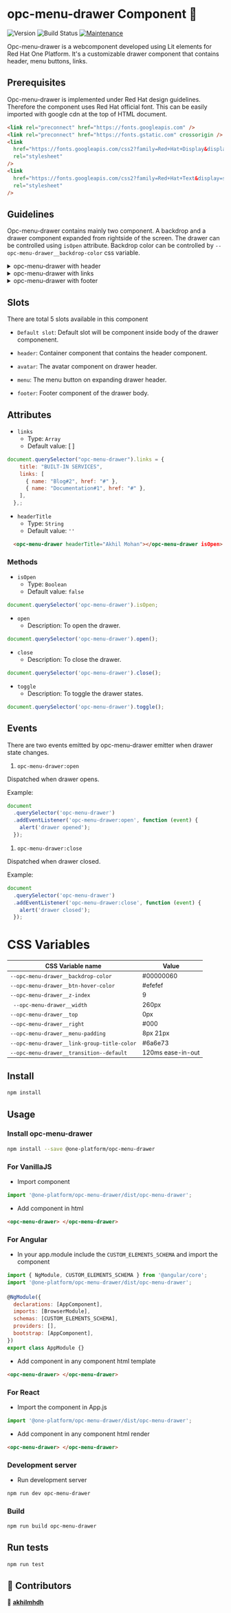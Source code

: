 # opc-menu-drawer Component 👋

![Version](https://img.shields.io/badge/version-0.0.1-blue.svg?cacheSeconds=2592000)
![Build Status](https://travis-ci.org/dwyl/esta.svg?branch=master)
[![Maintenance](https://img.shields.io/badge/Maintained%3F-yes-green.svg)](https://github.com/1-Platform/op-components/graphs/commit-activity)

Opc-menu-drawer is a webcomponent developed using Lit elements for Red Hat One Platform. It's a customizable drawer component that contains header, menu buttons, links.

## Prerequisites

Opc-menu-drawer is implemented under Red Hat design guidelines. Therefore the component uses Red Hat official font. This can be easily imported with google cdn at the top of HTML document.

```html
<link rel="preconnect" href="https://fonts.googleapis.com" />
<link rel="preconnect" href="https://fonts.gstatic.com" crossorigin />
<link
  href="https://fonts.googleapis.com/css2?family=Red+Hat+Display&display=swap"
  rel="stylesheet"
/>
<link
  href="https://fonts.googleapis.com/css2?family=Red+Hat+Text&display=swap"
  rel="stylesheet"
/>
```

## Guidelines

Opc-menu-drawer contains mainly two component. A backdrop and a drawer component expanded from rightside of the screen. The drawer can be controlled using `isOpen` attribute. Backdrop color can be controlled by `--opc-menu-drawer__backdrop-color` css variable.

<!-- 1. opc-menu-drawer with header -->

<details>
<summary>opc-menu-drawer with header</summary>

## Details

The header is the topmost element seen on the drawer body. It contains a collapsable box with a title from the attribute `headerTitle` and an optional slot `avatar` to provide an avatar of the user. The header also accepts buttons through the slot `menu` that provide primary actions of the drawer, which is revealed by expanding the header title. The header container could be replaced with the slot `header`.

### Code

```html
<opc-menu-drawer headerTitle="Akhil Mohan">
  <span slot="avatar">AM</span>
  <button slot="menu">Log In</button>
</opc-menu-drawer>
```

```js
document.querySelector('opc-menu-drawer').open();
```

### Screenshot

#### opc-menu-drawer with header collapsed

![Image of opc-menu-drawer with ](./docs/opc-menu-drawer-header-collapsed.png)

#### opc-menu-drawer with header expanded

![Image of opc-menu-drawer with ](./docs/opc-menu-drawer-header-expanded.png)

</details>

<!-- 2. opc-menu-drawer with links -->

<details>
<summary>opc-menu-drawer with links</summary>

## Details

The drawer component accepts links grouped into categories for users to navigate easily. Links can be set via the `links` attribute. When the links are more than 5 for a group, the rest of them will be hidden in a collapsable box. It can be revealed by clicking on the show more button for that category.

The default slot gets passed to the drawer body. It will be shown after the links section if links are provided.

### Code

```html
<opc-menu-drawer headerTitle="Akhil Mohan">
  <span slot="avatar">AM</span>
  <div>
    <h6>Main Body</h6>
  </div>
</opc-menu-drawer>
```

```js
const links = [
  {
    title: 'BUILT-IN SERVICES',
    links: [
      { name: 'Blog', href: '#' },
      { name: 'Documentation', href: '#' },
      { name: 'Something #1', href: '#' },
      { name: 'Something #2', href: '#' },
      { name: 'Something #3', href: '#' },
      { name: 'Something #4', href: '#' },
      { name: 'Something #5', href: '#' },
      { name: 'Something #6', href: '#' },
    ],
  },
  {
    title: 'BUILT-IN SERVICES',
    links: [
      { name: 'blog', href: '#' },
      { name: 'Documentation', href: '#' },
    ],
  },
];

document.querySelector('opc-menu-drawer').links = links;
document.querySelector('opc-menu-drawer').open();
```

### Screenshot

#### opc-menu-drawer with links

![Image of opc-menu-drawer with links](./docs/opc-menu-drawer-links.png)

</details>

<!-- 3. opc-menu-drawer with footer -->

<details>
<summary>opc-menu-drawer with footer</summary>

## Details

The footer component will be at the bottom of the drawer body. It can be added using the slot `footer`. When the contents of the drawer cause overflow, the footer will be at the bottom.

### Code

```html
<opc-menu-drawer headerTitle="Akhil Mohan">
  <span slot="avatar">AM</span>
  <span slot="footer">2021 Red Hat </span>
</opc-menu-drawer>
```

```js
document.querySelector('opc-menu-drawer').open();
```

### Screenshot

#### opc-menu-drawer with footer

![Image of opc-menu-drawer with ](./docs/opc-menu-drawer-footer.png)

</details>

## Slots

There are total 5 slots available in this component

- `Default slot`: Default slot will be component inside body of the drawer componenent.

- `header`: Container component that contains the header component.

- `avatar`: The avatar component on drawer header.

- `menu`: The menu button on expanding drawer header.

- `footer`: Footer component of the drawer body.

## Attributes

- `links`
  - Type: `Array`
  - Default value: [ ]

```js
document.querySelector("opc-menu-drawer").links = {
    title: "BUILT-IN SERVICES",
    links: [
      { name: "Blog#2", href: "#" },
      { name: "Documentation#1", href: "#" },
    ],
  },;
```

- `headerTitle`
  - Type: `String`
  - Default value: `''`

```html
  <opc-menu-drawer headerTitle="Akhil Mohan"></opc-menu-drawer isOpen>
```

### Methods

- `isOpen`
  - Type: `Boolean`
  - Default value: `false`

```js
document.querySelector('opc-menu-drawer').isOpen;
```

- `open`
  - Description: To open the drawer.

```js
document.querySelector('opc-menu-drawer').open();
```

- `close`
  - Description: To close the drawer.

```js
document.querySelector('opc-menu-drawer').close();
```

- `toggle`
  - Description: To toggle the drawer states.

```js
document.querySelector('opc-menu-drawer').toggle();
```

## Events

There are two events emitted by opc-menu-drawer emitter when drawer state changes.

1. `opc-menu-drawer:open`

Dispatched when drawer opens.

Example:

```js
document
  .querySelector('opc-menu-drawer')
  .addEventListener('opc-menu-drawer:open', function (event) {
    alert('drawer opened');
  });
```

1. `opc-menu-drawer:close`

Dispatched when drawer closed.

Example:

```js
document
  .querySelector('opc-menu-drawer')
  .addEventListener('opc-menu-drawer:close', function (event) {
    alert('drawer closed');
  });
```

# CSS Variables

| CSS Variable name                           | Value             |
| ------------------------------------------- | ----------------- |
| `--opc-menu-drawer__backdrop-color`         | #00000060         |
| `--opc-menu-drawer__btn-hover-color`        | #efefef           |
| `--opc-menu-drawer__z-index`                | 9                 |
| ` --opc-menu-drawer__width`                 | 260px             |
| `--opc-menu-drawer__top`                    | 0px               |
| `--opc-menu-drawer__right`                  | #000              |
| `--opc-menu-drawer__menu-padding`           | 8px 21px          |
| `--opc-menu-drawer__link-group-title-color` | #6a6e73           |
| `--opc-menu-drawer__transition--default`    | 120ms ease-in-out |

## Install

```sh
npm install
```

## Usage

### Install opc-menu-drawer

```sh
npm install --save @one-platform/opc-menu-drawer
```

### For VanillaJS

- Import component

```js
import '@one-platform/opc-menu-drawer/dist/opc-menu-drawer';
```

- Add component in html

```html
<opc-menu-drawer> </opc-menu-drawer>
```

### For Angular

- In your app.module include the `CUSTOM_ELEMENTS_SCHEMA` and import the component

```js
import { NgModule, CUSTOM_ELEMENTS_SCHEMA } from '@angular/core';
import '@one-platform/opc-menu-drawer/dist/opc-menu-drawer';

@NgModule({
  declarations: [AppComponent],
  imports: [BrowserModule],
  schemas: [CUSTOM_ELEMENTS_SCHEMA],
  providers: [],
  bootstrap: [AppComponent],
})
export class AppModule {}
```

- Add component in any component html template

```html
<opc-menu-drawer> </opc-menu-drawer>
```

### For React

- Import the component in App.js

```js
import '@one-platform/opc-menu-drawer/dist/opc-menu-drawer';
```

- Add component in any component html render

```html
<opc-menu-drawer> </opc-menu-drawer>
```

### Development server

- Run development server

```sh
npm run dev opc-menu-drawer
```

### Build

```sh
npm run build opc-menu-drawer
```

## Run tests

```sh
npm run test
```

## 🤝 Contributors

👤 **[akhilmhdh](https://github.com/akhilmhdh)**
